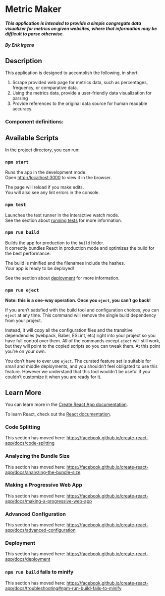 # Metric Maker

#### _This application is intended to provide a simple congregate data visualizer for metrics on given websites, where that information may be difficult to parse otherwise._

#### _By **Erik Irgens**_

## Description

This application is designed to accomplish the following, in short:

1. Scrape provided web page for metrics data, such as percentages, frequency, or comparative data.
2. Using the metrics data, provide a user-friendly data visualization for parsing
3. Provide references to the original data source for human readable accuracy. 

<!-- ## Component Tree Hierarchy

![Component Tree Diagram](/public/Erik-Irgens-Portfolio.svg) -->

### Component definitions:

<!-- 1 - Welcome - This will serve as the introductory landing area for the webpage,with a brief description and a visual grab for viewers. 
    * Starfield - A slightly interactable section which will contain stars and constellations as a visual grab.
2 - Portfolio - This section will contain clickable elements that lead to github repositories or live sites, and hopefully will have some sort of i-frame for each. 
3 - About - An about me section, potentially to be concatenated with the "Skills" section. 
    * Image Carousel - Show off certain images that encompass me as a person.
4 - Blog - A section that will contain clickable blog summaries that will lead to another site, with extensive blog articles that I've written. 
5 - Skills - A section with infographics about my skills. Dependant on verbosity. 
6 - Contact - A section with a box to email me directly. 
7 - Header - A header with links that will scroll the user to the specified section (listed above)
8 - Footer - Auxiliary links, such as LinkedIn, Facebook, Instagram, and GitHub.  -->


## Available Scripts

In the project directory, you can run:

### `npm start`

Runs the app in the development mode.<br />
Open [http://localhost:3000](http://localhost:3000) to view it in the browser.

The page will reload if you make edits.<br />
You will also see any lint errors in the console.

### `npm test`

Launches the test runner in the interactive watch mode.<br />
See the section about [running tests](https://facebook.github.io/create-react-app/docs/running-tests) for more information.

### `npm run build`

Builds the app for production to the `build` folder.<br />
It correctly bundles React in production mode and optimizes the build for the best performance.

The build is minified and the filenames include the hashes.<br />
Your app is ready to be deployed!

See the section about [deployment](https://facebook.github.io/create-react-app/docs/deployment) for more information.

### `npm run eject`

**Note: this is a one-way operation. Once you `eject`, you can’t go back!**

If you aren’t satisfied with the build tool and configuration choices, you can `eject` at any time. This command will remove the single build dependency from your project.

Instead, it will copy all the configuration files and the transitive dependencies (webpack, Babel, ESLint, etc) right into your project so you have full control over them. All of the commands except `eject` will still work, but they will point to the copied scripts so you can tweak them. At this point you’re on your own.

You don’t have to ever use `eject`. The curated feature set is suitable for small and middle deployments, and you shouldn’t feel obligated to use this feature. However we understand that this tool wouldn’t be useful if you couldn’t customize it when you are ready for it.

## Learn More

You can learn more in the [Create React App documentation](https://facebook.github.io/create-react-app/docs/getting-started).

To learn React, check out the [React documentation](https://reactjs.org/).

### Code Splitting

This section has moved here: https://facebook.github.io/create-react-app/docs/code-splitting

### Analyzing the Bundle Size

This section has moved here: https://facebook.github.io/create-react-app/docs/analyzing-the-bundle-size

### Making a Progressive Web App

This section has moved here: https://facebook.github.io/create-react-app/docs/making-a-progressive-web-app

### Advanced Configuration

This section has moved here: https://facebook.github.io/create-react-app/docs/advanced-configuration

### Deployment

This section has moved here: https://facebook.github.io/create-react-app/docs/deployment

### `npm run build` fails to minify

This section has moved here: https://facebook.github.io/create-react-app/docs/troubleshooting#npm-run-build-fails-to-minify
